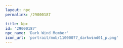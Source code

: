 ```yaml
---
layout: npc
permalink: /29000187

title: Npc
id: '29000187'
npc_name: 'Dark Wind Member'
icon_url: 'portrait/mob/11000077_darkwind01_p.png'
---
```

